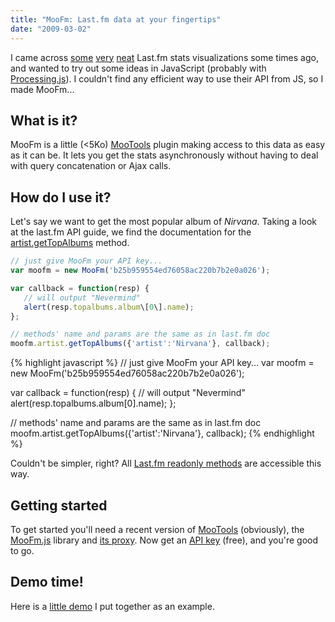```yaml
---
title: "MooFm: Last.fm data at your fingertips"
date: "2009-03-02"
---
```


I came across [some](http://www.leebyron.com/what/lastfm/) [very](http://lastgraph.aeracode.org/) [neat](http://sixdegrees.hu/last.fm/index.html) Last.fm stats visualizations some times ago, and wanted to try out some ideas in JavaScript (probably with [Processing.js](http://ejohn.org/blog/processingjs/)). I couldn't find any efficient way to use their API from JS, so I made MooFm...

## What is it?

MooFm is a little (<5Ko) [MooTools](http://mootools.net/docs/) plugin making access to this data as easy as it can be. It lets you get the stats asynchronously without having to deal with query concatenation or Ajax calls.

## How do I use it?

Let's say we want to get the most popular album of _Nirvana_. Taking a look at the last.fm API guide, we find the documentation for the [artist.getTopAlbums](http://www.last.fm/api/show?service=287) method.

```javascript
// just give MooFm your API key...
var moofm = new MooFm('b25b959554ed76058ac220b7b2e0a026');

var callback = function(resp) {
   // will output "Nevermind"
   alert(resp.topalbums.album\[0\].name);
};

// methods' name and params are the same as in last.fm doc
moofm.artist.getTopAlbums({'artist':'Nirvana'}, callback);
```

{% highlight javascript %}
// just give MooFm your API key...
var moofm = new MooFm('b25b959554ed76058ac220b7b2e0a026');

var callback = function(resp) {
   // will output "Nevermind"
   alert(resp.topalbums.album\[0\].name);
};

// methods' name and params are the same as in last.fm doc
moofm.artist.getTopAlbums({'artist':'Nirvana'}, callback);
{% endhighlight %}

Couldn't be simpler, right? All [Last.fm readonly methods](http://www.last.fm/api/intro) are accessible this way.

## Getting started

To get started you'll need a recent version of [MooTools](http://mootools.net/download) (obviously), the [MooFm.js](http://lumakey.net/labs/moofm-demo/lib/moofm.js) library and [its proxy](http://lumakey.net/labs/moofm-demo/proxy.phps). Now get an [API key](http://www.last.fm/api/account) (free), and you're good to go.

## Demo time!

Here is a [little demo](http://lumakey.net/labs/moofm-demo) I put together as an example.
